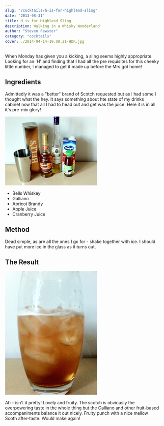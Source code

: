 ```yaml
---
slug: "/cocktails/h-is-for-highland-sling"
date: "2013-08-31"
title: H is for Highland Sling
description: Walking in a Whisky Wonderland
author: "Steven Fewster"
category: "cocktails"
cover: ./2014-04-14-19.00.21-HDR.jpg
---
```


When Monday has given you a kicking, a sling seems highly appropriate. Looking for an 'H' and finding that I had all the pre requisites for this cheeky little number, I managed to get it made up before the Mrs got home!

## Ingredients

Admittedly it was a "better" brand of Scotch requested but as I had some I thought what the hey. It says something about hte state of my drinks cabinet now that all I had to head out and get was the juice.
Here it is in all it's pre-mix glory!

![Highland Sling Ingredients](./2014-04-14-19.00.21-HDR.jpg "Highland Sling Ingredients")

* Bells Whiskey
* Galliano
* Apricot Brandy
* Apple Juice
* Cranberry Juice

## Method

Dead simple, as are all the ones I go for - shake together with ice. I should have put more ice in the glass as it turns out.

## The Result

![Finished article. In a sling.](./2014-04-14-19.11.25-HDR.jpg "Finished  article - in a Sling")

Ah - isn't it pretty! Lovely and fruity. The scotch is obviously the overpowering taste in the whole thing but the Galliano and other fruit-based accompaniments balance it out nicely. Fruity punch with a nice mellow Scoth after-taste. Would make again!

